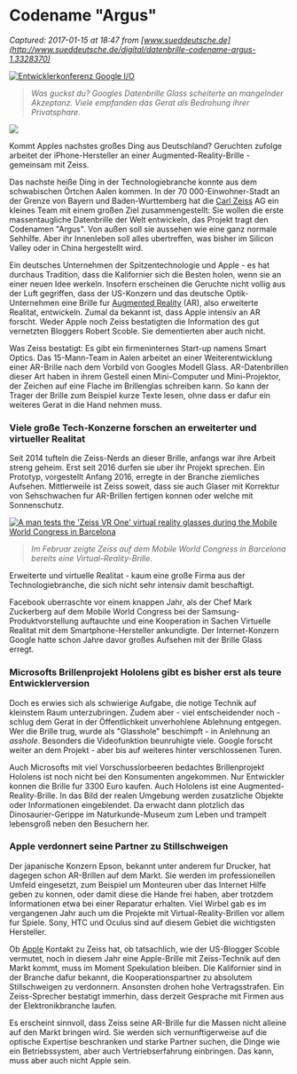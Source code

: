 # Codename "Argus"

_Captured: 2017-01-15 at 18:47 from [www.sueddeutsche.de](http://www.sueddeutsche.de/digital/datenbrille-codename-argus-1.3328370)_

[ ![Entwicklerkonferenz Google I/O](http://media-cdn.sueddeutsche.de/image/sz.1.2498509/156x88?v=1484152900000) ](http://media-cdn.sueddeutsche.de/image/sz.1.2498509/860x860?v=1484152900000)

> _Was guckst du? Googles Datenbrille Glass scheiterte an mangelnder Akzeptanz. Viele empfanden das Gerat als Bedrohung ihrer Privatsphare._

![](http://www.sueddeutsche.de/fileadmin/tx_bbcampaigns/3588--ad/kyocera_ebook_supportanfragen_reduzieren_wm_300x250.jpg)

Kommt Apples nachstes großes Ding aus Deutschland? Geruchten zufolge arbeitet der iPhone-Hersteller an einer Augmented-Reality-Brille - gemeinsam mit Zeiss.

Das nachste heiße Ding in der Technologiebranche konnte aus dem schwabischen Örtchen Aalen kommen. In der 70 000-Einwohner-Stadt an der Grenze von Bayern und Baden-Wurttemberg hat die [Carl Zeiss](http://www.sueddeutsche.de/thema/Carl_Zeiss) AG ein kleines Team mit einem großen Ziel zusammengestellt: Sie wollen die erste massentaugliche Datenbrille der Welt entwickeln, das Projekt tragt den Codenamen "Argus". Von außen soll sie aussehen wie eine ganz normale Sehhilfe. Aber ihr Innenleben soll alles ubertreffen, was bisher im Silicon Valley oder in China hergestellt wird.

Ein deutsches Unternehmen der Spitzentechnologie und Apple - es hat durchaus Tradition, dass die Kalifornier sich die Besten holen, wenn sie an einer neuen Idee werkeln. Insofern erscheinen die Geruchte nicht vollig aus der Luft gegriffen, dass der US-Konzern und das deutsche Optik-Unternehmen eine Brille fur [Augmented Reality](http://www.sueddeutsche.de/thema/Augmented_Reality) (AR), also erweiterte Realitat, entwickeln. Zumal da bekannt ist, dass Apple intensiv an AR forscht. Weder Apple noch Zeiss bestatigten die Information des gut vernetzten Bloggers Robert Scoble. Sie dementierten aber auch nicht.

Was Zeiss bestatigt: Es gibt ein firmeninternes Start-up namens Smart Optics. Das 15-Mann-Team in Aalen arbeitet an einer Weiterentwicklung einer AR-Brille nach dem Vorbild von Googles Modell Glass. AR-Datenbrillen dieser Art haben in ihrem Gestell einen Mini-Computer und Mini-Projektor, der Zeichen auf eine Flache im Brillenglas schreiben kann. So kann der Trager der Brille zum Beispiel kurze Texte lesen, ohne dass er dafur ein weiteres Gerat in die Hand nehmen muss.

### Viele große Tech-Konzerne forschen an erweiterter und virtueller Realitat

Seit 2014 tufteln die Zeiss-Nerds an dieser Brille, anfangs war ihre Arbeit streng geheim. Erst seit 2016 durfen sie uber ihr Projekt sprechen. Ein Prototyp, vorgestellt Anfang 2016, erregte in der Branche ziemliches Aufsehen. Mittlerweile ist Zeiss soweit, dass sie auch Glaser mit Korrektur von Sehschwachen fur AR-Brillen fertigen konnen oder welche mit Sonnenschutz.

[ ![A man tests the 'Zeiss VR One' virtual reality glasses during the Mobile World Congress in Barcelona](http://media-cdn.sueddeutsche.de/image/sz.1.3332787/156x88?v=1484321688000) ](http://media-cdn.sueddeutsche.de/image/sz.1.3332787/860x860?v=1484321688000)

> _Im Februar zeigte Zeiss auf dem Mobile World Congress in Barcelona bereits eine Virtual-Reality-Brille._

Erweiterte und virtuelle Realitat - kaum eine große Firma aus der Technologiebranche, die sich nicht sehr intensiv damit beschaftigt.

Facebook uberraschte vor einem knappen Jahr, als der Chef Mark Zuckerberg auf dem Mobile World Congress bei der Samsung-Produktvorstellung auftauchte und eine Kooperation in Sachen Virtuelle Realitat mit dem Smartphone-Hersteller ankundigte. Der Internet-Konzern Google hatte schon Jahre davor großes Aufsehen mit der Brille Glass erregt.

### Microsofts Brillenprojekt Hololens gibt es bisher erst als teure Entwicklerversion

Doch es erwies sich als schwierige Aufgabe, die notige Technik auf kleinstem Raum unterzubringen. Zudem aber - viel entscheidender noch - schlug dem Gerat in der Öffentlichkeit unverhohlene Ablehnung entgegen. Wer die Brille trug, wurde als "Glasshole" beschimpft - in Anlehnung an _asshole_. Besonders die Videofunktion beunruhigte viele. Google forscht weiter an dem Projekt - aber bis auf weiteres hinter verschlossenen Turen.

Auch Microsofts mit viel Vorschusslorbeeren bedachtes Brillenprojekt Hololens ist noch nicht bei den Konsumenten angekommen. Nur Entwickler konnen die Brille fur 3300 Euro kaufen. Auch Hololens ist eine Augmented-Reality-Brille. In das Bild der realen Umgebung werden zusatzliche Objekte oder Informationen eingeblendet. Da erwacht dann plotzlich das Dinosaurier-Gerippe im Naturkunde-Museum zum Leben und trampelt lebensgroß neben den Besuchern her.

### Apple verdonnert seine Partner zu Stillschweigen

Der japanische Konzern Epson, bekannt unter anderem fur Drucker, hat dagegen schon AR-Brillen auf dem Markt. Sie werden im professionellen Umfeld eingesetzt, zum Beispiel um Monteuren uber das Internet Hilfe geben zu konnen, oder damit diese die Hande frei haben, aber trotzdem Informationen etwa bei einer Reparatur erhalten. Viel Wirbel gab es im vergangenen Jahr auch um die Projekte mit Virtual-Reality-Brillen vor allem fur Spiele. Sony, HTC und Oculus sind auf diesem Gebiet die wichtigsten Hersteller.

Ob [Apple](http://www.sueddeutsche.de/thema/Apple) Kontakt zu Zeiss hat, ob tatsachlich, wie der US-Blogger Scoble vermutet, noch in diesem Jahr eine Apple-Brille mit Zeiss-Technik auf den Markt kommt, muss im Moment Spekulation bleiben. Die Kalifornier sind in der Branche dafur bekannt, die Kooperationspartner zu absolutem Stillschweigen zu verdonnern. Ansonsten drohen hohe Vertragsstrafen. Ein Zeiss-Sprecher bestatigt immerhin, dass derzeit Gesprache mit Firmen aus der Elektronikbranche laufen.

Es erscheint sinnvoll, dass Zeiss seine AR-Brille fur die Massen nicht alleine auf den Markt bringen wird. Sie werden sich vernunftigerweise auf die optische Expertise beschranken und starke Partner suchen, die Dinge wie ein Betriebssystem, aber auch Vertriebserfahrung einbringen. Das kann, muss aber auch nicht Apple sein.
